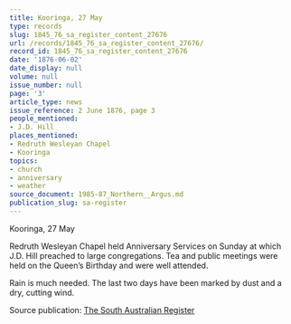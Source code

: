 ```yaml
---
title: Kooringa, 27 May
type: records
slug: 1845_76_sa_register_content_27676
url: /records/1845_76_sa_register_content_27676/
record_id: 1845_76_sa_register_content_27676
date: '1876-06-02'
date_display: null
volume: null
issue_number: null
page: '3'
article_type: news
issue_reference: 2 June 1876, page 3
people_mentioned:
- J.D. Hill
places_mentioned:
- Redruth Wesleyan Chapel
- Kooringa
topics:
- church
- anniversary
- weather
source_document: 1985-87_Northern__Argus.md
publication_slug: sa-register
---
```


Kooringa, 27 May

Redruth Wesleyan Chapel held Anniversary Services on Sunday at which J.D. Hill preached to large congregations.  Tea and public meetings were held on the Queen’s Birthday and were well attended.

Rain is much needed.  The last two days have been marked by dust and a dry, cutting wind.

Source publication: [The South Australian Register](/publications/sa-register/)
